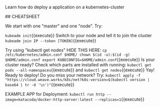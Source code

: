 Learn how do deploy a application on a kubernetes-cluster

## CHEATSHEET

We start with one "master" and one "node". Try:

`kubeadm init`{{execute}}
Switch to your node and tell it to join the cluster
`kubeadm join IP --token [TOKEN]`{{execute}}

Try using "kubectl get nodes"
HIDE THIS HERE:
`cp /etc/kubernetes/admin.conf $HOME/
chown $(id -u):$(id -g) $HOME/admin.conf
export KUBECONFIG=$HOME/admin.conf`{{execute}}
Is your cluster ready? Check which parts are installed with running:
`kubectl get pods --all-namespaces`{{execute}}
and
`kubectl get nodes`{{execute}}
Yay! Ready to deploy!
Do you miss your network? Try:
`kubectl apply -f "https://cloud.weave.works/k8s/net?k8s-version=$(kubectl version | base64 | tr -d '\n')"`{{execute}}

EXAMPLE APP for Deployment:
`kubectl run http --image=katacoda/docker-http-server:latest --replicas=1`{{execute}}
